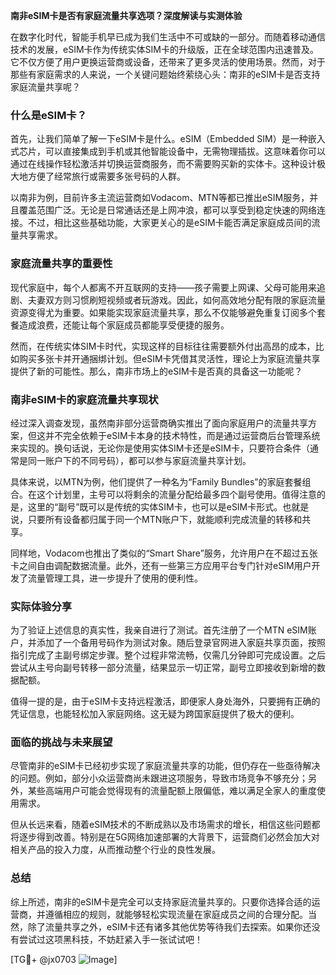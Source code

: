 **南非eSIM卡是否有家庭流量共享选项？深度解读与实测体验**

在数字化时代，智能手机早已成为我们生活中不可或缺的一部分。而随着移动通信技术的发展，eSIM卡作为传统实体SIM卡的升级版，正在全球范围内迅速普及。它不仅方便了用户更换运营商或设备，还带来了更多灵活的使用场景。然而，对于那些有家庭需求的人来说，一个关键问题始终萦绕心头：南非的eSIM卡是否支持家庭流量共享呢？

### 什么是eSIM卡？

首先，让我们简单了解一下eSIM卡是什么。eSIM（Embedded SIM）是一种嵌入式芯片，可以直接集成到手机或其他智能设备中，无需物理插拔。这意味着你可以通过在线操作轻松激活并切换运营商服务，而不需要购买新的实体卡。这种设计极大地方便了经常旅行或需要多张号码的人群。

以南非为例，目前许多主流运营商如Vodacom、MTN等都已推出eSIM服务，并且覆盖范围广泛。无论是日常通话还是上网冲浪，都可以享受到稳定快速的网络连接。不过，相比这些基础功能，大家更关心的是eSIM卡能否满足家庭成员间的流量共享需求。

### 家庭流量共享的重要性

现代家庭中，每个人都离不开互联网的支持——孩子需要上网课、父母可能用来追剧、夫妻双方则习惯刷短视频或者玩游戏。因此，如何高效地分配有限的家庭流量资源变得尤为重要。如果能实现家庭流量共享，那么不仅能够避免重复订阅多个套餐造成浪费，还能让每个家庭成员都能享受便捷的服务。

然而，在传统实体SIM卡时代，实现这样的目标往往需要额外付出高昂的成本，比如购买多张卡并开通捆绑计划。但eSIM卡凭借其灵活性，理论上为家庭流量共享提供了新的可能性。那么，南非市场上的eSIM卡是否真的具备这一功能呢？

### 南非eSIM卡的家庭流量共享现状

经过深入调查发现，虽然南非部分运营商确实推出了面向家庭用户的流量共享方案，但这并不完全依赖于eSIM卡本身的技术特性，而是通过运营商后台管理系统来实现的。换句话说，无论你是使用实体SIM卡还是eSIM卡，只要符合条件（通常是同一账户下的不同号码），都可以参与家庭流量共享计划。

具体来说，以MTN为例，他们提供了一种名为“Family Bundles”的家庭套餐组合。在这个计划里，主号可以将剩余的流量分配给最多四个副号使用。值得注意的是，这里的“副号”既可以是传统的实体SIM卡，也可以是eSIM卡形式。也就是说，只要所有设备都归属于同一个MTN账户下，就能顺利完成流量的转移和共享。

同样地，Vodacom也推出了类似的“Smart Share”服务，允许用户在不超过五张卡之间自由调配数据流量。此外，还有一些第三方应用平台专门针对eSIM用户开发了流量管理工具，进一步提升了使用的便利性。

### 实际体验分享

为了验证上述信息的真实性，我亲自进行了测试。首先注册了一个MTN eSIM账户，并添加了一个备用号码作为测试对象。随后登录官网进入家庭共享页面，按照指引完成了主副号绑定步骤。整个过程非常流畅，仅需几分钟即可完成设置。之后尝试从主号向副号转移一部分流量，结果显示一切正常，副号立即接收到新增的数据配额。

值得一提的是，由于eSIM卡支持远程激活，即便家人身处海外，只要拥有正确的凭证信息，也能轻松加入家庭网络。这无疑为跨国家庭提供了极大的便利。

### 面临的挑战与未来展望

尽管南非的eSIM卡已经初步实现了家庭流量共享的功能，但仍存在一些亟待解决的问题。例如，部分小众运营商尚未跟进这项服务，导致市场竞争不够充分；另外，某些高端用户可能会觉得现有的流量配额上限偏低，难以满足全家人的重度使用需求。

但从长远来看，随着eSIM技术的不断成熟以及市场需求的增长，相信这些问题都将逐步得到改善。特别是在5G网络加速部署的大背景下，运营商们必然会加大对相关产品的投入力度，从而推动整个行业的良性发展。

### 总结

综上所述，南非的eSIM卡是完全可以支持家庭流量共享的。只要你选择合适的运营商，并遵循相应的规则，就能够轻松实现流量在家庭成员之间的合理分配。当然，除了流量共享之外，eSIM卡还有诸多其他优势等待我们去探索。如果你还没有尝试过这项黑科技，不妨赶紧入手一张试试吧！

[TG💪+ @jx0703 ![Image](https://github.com/user-attachments/assets/dbca1d08-cadb-493c-b0ec-ad6f7a83f270)]